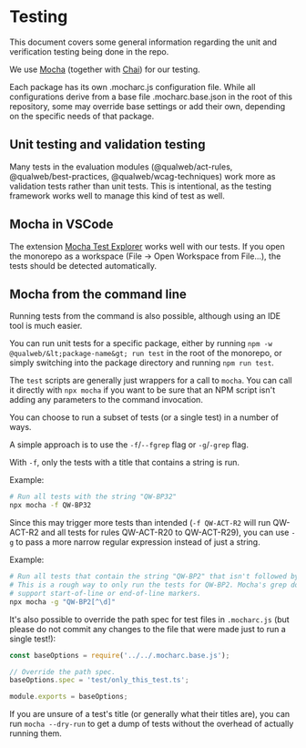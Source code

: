 # Testing

This document covers some general information regarding the unit and
verification testing being done in the repo.

We use [Mocha](https://mochajs.org) (together with [Chai](https://www.chaijs.com))
for our testing.

Each package has its own .mocharc.js configuration file. While all
configurations derive from a base file .mocharc.base.json in the root of this
repository, some may override base settings or add their own, depending on the
specific needs of that package.

## Unit testing and validation testing

Many tests in the evaluation modules (@qualweb/act-rules, @qualweb/best-practices, @qualweb/wcag-techniques) work more as validation tests rather than unit tests. This is
intentional, as the testing framework works well to manage this kind of test as
well.

## Mocha in VSCode

The extension [Mocha Test Explorer](https://marketplace.visualstudio.com/items?itemName=hbenl.vscode-mocha-test-adapter)
works well with our tests. If you open the monorepo as a workspace (File -> Open
Workspace from File...), the tests should be detected automatically.

## Mocha from the command line

Running tests from the command is also possible, although using an IDE tool is
much easier.

You can run unit tests for a specific package, either by running `npm -w @qualweb/&lt;package-name&gt; run test` in the root of the monorepo, or simply switching into
the package directory and running `npm run test`.

The `test` scripts are generally just wrappers for a call to `mocha`. You can
call it directly with `npx mocha` if you want to be sure that an NPM script
isn't adding any parameters to the command invocation.

You can choose to run a subset of tests (or a single test) in a number of ways.

A simple approach is to use the `-f`/`--fgrep` flag or `-g`/`-grep` flag.

With `-f`, only the tests with a title that contains a string is run.

Example:

```bash
# Run all tests with the string "QW-BP32"
npx mocha -f QW-BP32
```

Since this may trigger more tests than intended (`-f QW-ACT-R2` will run QW-ACT-R2 and all tests for rules QW-ACT-R20 to QW-ACT-R29), you can use `-g` to pass a more narrow regular expression instead of just a string.

Example:

```bash
# Run all tests that contain the string "QW-BP2" that isn't followed by a digit.
# This is a rough way to only run the tests for QW-BP2. Mocha's grep does not
# support start-of-line or end-of-line markers.
npx mocha -g "QW-BP2[^\d]"
```

It's also possible to override the path spec for test files in `.mocharc.js`
(but please do not commit any changes to the file that were made just to run a
single test!):

```js
const baseOptions = require('../../.mocharc.base.js');

// Override the path spec.
baseOptions.spec = 'test/only_this_test.ts';

module.exports = baseOptions;
```

If you are unsure of a test's title (or generally what their titles are), you
can run `mocha --dry-run` to get a dump of tests without the overhead of
actually running them.